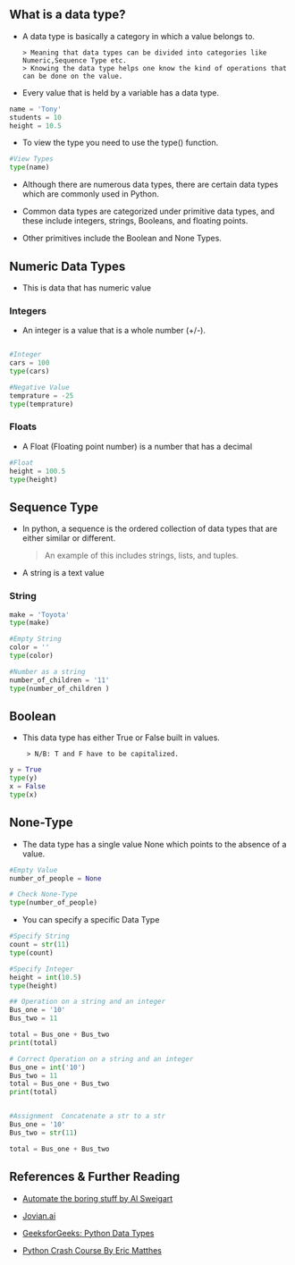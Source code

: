 ## What is a data type?

- A data type is basically a category in which a value belongs to.

      > Meaning that data types can be divided into categories like Numeric,Sequence Type etc.
      > Knowing the data type helps one know the kind of operations that can be done on the value.

- Every value that is held by a variable has a data type.

```py
name = 'Tony'
students = 10
height = 10.5
```

- To view the type you need to use the type() function.

```py
#View Types
type(name)
```

- Although there are numerous data types, there are certain data types which are commonly used in Python.

- Common data types are categorized under primitive data types, and these include integers, strings, Booleans, and floating points.

- Other primitives include the Boolean and None Types.

## Numeric Data Types

- This is data that has numeric value

### Integers

- An integer is a value that is a whole number (+/-).

```py

#Integer
cars = 100
type(cars)
```

```py
#Negative Value
temprature = -25
type(temprature)
```

### Floats

- A Float (Floating point number) is a number that has a decimal

```py
#Float
height = 100.5
type(height)
```

## Sequence Type

- In python, a sequence is the ordered collection of data types that are either similar or different.

  > An example of this includes strings, lists, and tuples.

- A string is a text value

### String

```py
make = 'Toyota'
type(make)
```

```py
#Empty String
color = ''
type(color)
```

```py
#Number as a string
number_of_children = '11'
type(number_of_children )
```

## Boolean

- This data type has either True or False built in values.

       > N/B: T and F have to be capitalized.

```py
y = True
type(y)
x = False
type(x)
```

## None-Type

- The data type has a single value None which points to the absence of a value.

```py
#Empty Value
number_of_people = None

# Check None-Type
type(number_of_people)
```

- You can specify a specific Data Type

```py
#Specify String
count = str(11)
type(count)
```

```py
#Specify Integer
height = int(10.5)
type(height)
```

```py
## Operation on a string and an integer
Bus_one = '10'
Bus_two = 11

total = Bus_one + Bus_two
print(total)
```

```py
# Correct Operation on a string and an integer
Bus_one = int('10')
Bus_two = 11
total = Bus_one + Bus_two
print(total)
```

```py

#Assignment  Concatenate a str to a str
Bus_one = '10'
Bus_two = str(11)

total = Bus_one + Bus_two
```

## References & Further Reading

- [Automate the boring stuff by Al Sweigart](https://www.amazon.com/Automate-Boring-Stuff-Python-Programming/dp/1593275994)

- [Jovian.ai](https://jovian.ai/aakashns/python-variables-and-data-types)

- [GeeksforGeeks: Python Data Types](https://www.geeksforgeeks.org/python-data-types/)

- [Python Crash Course By Eric Matthes](https://www.amazon.com/Python-Crash-Course-2nd-Edition/dp/1593279280/ref=sr_1_1?crid=2ANKISKNQPNKH&keywords=Python+Crash+Course+By+Eric+Matthes&qid=1654606797&s=books&sprefix=%2Cstripbooks-intl-ship%2C1078&sr=1-1)
